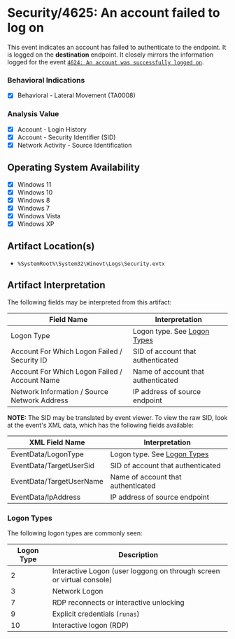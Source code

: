 # Security/4625: An account failed to log on 
This event indicates an account has failed to authenticate to the endpoint. It is logged on the **destination** endpoint. It closely mirrors the information logged for the event [`4624: An account was successfully logged on`](/account/evtx-4624-successful-logon.md).

### Behavioral Indications
 - [x] Behavioral - Lateral Movement (TA0008)

### Analysis Value
 - [x] Account - Login History
 - [x] Account - Security Identifier (SID)
 - [x] Network Activity - Source Identification

## Operating System Availability
 - [x] Windows 11
 - [x] Windows 10
 - [x] Windows 8
 - [x] Windows 7
 - [x] Windows Vista
 - [x] Windows XP

## Artifact Location(s)
- `%SystemRoot%\System32\Winevt\Logs\Security.evtx`

## Artifact Interpretation
The following fields may be interpreted from this artifact:

| Field Name | Interpretation |
| - | - |
| Logon Type | Logon type. See [Logon Types](#logon-types) |
| Account For Which Logon Failed / Security ID | SID of account that authenticated |
| Account For Which Logon Failed / Account Name | Name of account that authenticated |
| Network Information / Source Network Address | IP address of source endpoint |

**NOTE:** The SID may be translated by event viewer. To view the raw SID, look at the event's XML data, which has the following fields available:

| XML Field Name | Interpretation |
| - | - |
| EventData/LogonType | Logon type. See [Logon Types](#logon-types) |
| EventData/TargetUserSid | SID of account that authenticated |
| EventData/TargetUserName | Name of account that authenticated |
| EventData/IpAddress | IP address of source endpoint |

### Logon Types
The following logon types are commonly seen:

| Logon Type | Description |
| - | - |
| 2 | Interactive Logon (user loggong on through screen or virtual console) |
| 3 | Network Logon |
| 7 | RDP reconnects or interactive unlocking |
| 9 | Explicit credentials (`runas`) |
| 10 | Interactive logon (RDP) |